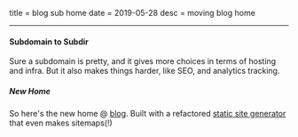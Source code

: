 title = blog sub home
date = 2019-05-28
desc = moving blog home

---

#### Subdomain to Subdir

Sure a subdomain is pretty,
and it gives more choices in terms of hosting and infra.
But it also makes things harder,
like SEO, and analytics tracking.

##### New Home

So here's the new home @ [blog](https://seankhliao.com/blog).
Built with a refactored [static site generator](https://github.com/seankhliao/cloud-build-tools/tree/master/site-builder)
that even makes sitemaps(!)

